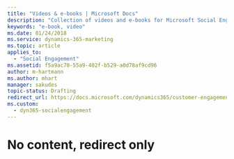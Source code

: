 ```yaml
---
title: "Videos & e-books | Microsoft Docs"
description: "Collection of videos and e-books for Microsoft Social Engagement"
keywords: "e-book, video"
ms.date: 01/24/2018
ms.service: dynamics-365-marketing
ms.topic: article
applies_to:
  - "Social Engagement"
ms.assetid: f5a9ac70-55a9-402f-b529-a0d78af9cd96
author: m-hartmann
ms.author: mhart
manager: sakudes
topic-status: Drafting
redirect_url: https://docs.microsoft.com/dynamics365/customer-engagement/social-engagement/help-hub
ms.custom:
  - dyn365-socialengagement
---
```


# No content, redirect only
